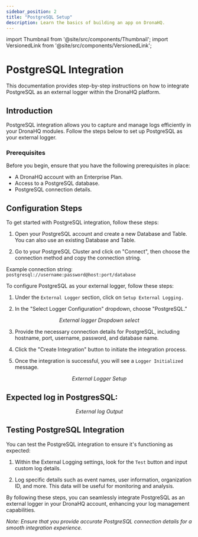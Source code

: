 ```yaml
---
sidebar_position: 2
title: "PostgreSQL Setup"
description: Learn the basics of building an app on DronaHQ.
---
```


import Thumbnail from '@site/src/components/Thumbnail';
import VersionedLink from '@site/src/components/VersionedLink';

# PostgreSQL Integration

This documentation provides step-by-step instructions on how to integrate PostgreSQL as an external logger within the DronaHQ platform.

## Introduction

PostgreSQL integration allows you to capture and manage logs efficiently in your DronaHQ modules. Follow the steps below to set up PostgreSQL as your external logger.

### Prerequisites

Before you begin, ensure that you have the following prerequisites in place:

- A DronaHQ account with an Enterprise Plan.
- Access to a PostgreSQL database.
- PostgreSQL connection details.

## Configuration Steps

To get started with PostgreSQL integration, follow these steps:

1. Open your PostgreSQL account and create a new Database and Table. You can also use an existing Database and Table.

2. Go to your PostgreSQL Cluster and click on "Connect", then choose the connection method and copy the connection string.

Example connection string: `postgresql://username:password@host:port/database`

To configure PostgreSQL as your external logger, follow these steps:

1. Under the `External Logger` section, click on `Setup External Logging.`

2. In the "Select Logger Configuration" dropdown, choose "PostgreSQL."

<figure>
  <Thumbnail src="/img/external-logger/dropdown-logger.png" alt="External logger Dropdown select" width='100%'/>
  <figcaption align="center"><i>External logger Dropdown select</i></figcaption>
</figure>

3. Provide the necessary connection details for PostgreSQL, including hostname, port, username, password, and database name.

4. Click the "Create Integration" button to initiate the integration process.

5. Once the integration is successful, you will see a `Logger Initialized` message.

<figure>
  <Thumbnail src="/img/external-logger/external-logger-setup.png" alt="External Logger Setup" width='100%'/>
  <figcaption align="center"><i>External Logger Setup</i></figcaption>
</figure>

## Expected log in PostgresSQL:

<figure>
  <Thumbnail src="/img/external-logger/output-postgres.png" alt="External log Output" width='100%'/>
  <figcaption align = "center"><i>External log Output</i></figcaption>
</figure>

## Testing PostgreSQL Integration

You can test the PostgreSQL integration to ensure it's functioning as expected:

1. Within the External Logging settings, look for the `Test` button and input custom log details.

2. Log specific details such as event names, user information, organization ID, and more. This data will be useful for monitoring and analysis.

By following these steps, you can seamlessly integrate PostgreSQL as an external logger in your DronaHQ account, enhancing your log management capabilities.

*Note: Ensure that you provide accurate PostgreSQL connection details for a smooth integration experience.*
